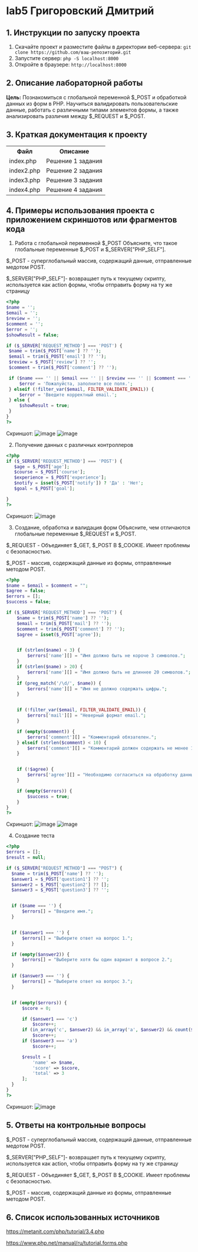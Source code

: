 # lab5 Григоровский Дмитрий
## 1. Инструкции по запуску проекта
1. Скачайте проект и разместите файлы в директории веб-сервера:
`git clone https://github.com/ваш-репозиторий.git`
2. Запустите сервер:
   `php -S localhost:8000`
4. Откройте в браузере:
   `http://localhost:8000`
   
## 2. Описание лабораторной работы   

__Цель:__ Познакомиться с глобальной переменной $_POST и обработкой данных из форм в PHP. Научиться валидировать пользовательские данные, работать с различными типами элементов формы, а также анализировать различия между $_REQUEST и $_POST.

## 3. Краткая документация к проекту 

<table>
    <tr>
        <th>Файл</th>
        <th>Описание</th>
    </tr>
    <tr>
        <td>index.php</td>
        <td>Решение 1 задания</td>
    </tr>
    <tr>
       <td>index2.php</td>
      <td>Решение 2 задания </td>
    </tr>
     <tr>
          <td>index3.php</td>
      <td>Решение 3 задания </td>
    </tr>
   <tr>
          <td>index4.php</td>
      <td>Решение 4 задания </td>
    </tr>
</table>

## 4. Примеры использования проекта с приложением скриншотов или фрагментов кода

1. Работа с глобальной переменной $_POST
   Объясните, что такое глобальные переменные $_POST и $_SERVER["PHP_SELF"].

$_POST - суперглобальный массив, содержащий данные, отправленные медотом POST.

$_SERVER["PHP_SELF"]- возвращает путь к текущему скрипту, используется как action формы, чтобы отправить форму на ту же страницу

   ```php
   <?php
$name = '';
$email = '';
$review = '';
$comment = '';
$error = '';
$showResult = false;

if ($_SERVER['REQUEST_METHOD'] === 'POST') {
    $name = trim($_POST['name'] ?? '');
    $email = trim($_POST['email'] ?? '');
    $review = $_POST['review'] ?? '';
    $comment = trim($_POST['comment'] ?? '');

    if ($name === '' || $email === '' || $review === '' || $comment === '') {
        $error = 'Пожалуйста, заполните все поля.';
    } elseif (!filter_var($email, FILTER_VALIDATE_EMAIL)) {
        $error = 'Введите корректный email.';
    } else {
        $showResult = true;
    }
}
?>
   ```
Скриншот:
![image](https://github.com/user-attachments/assets/563dc911-27cf-49e9-a0cc-fd8451db7bfd)
![image](https://github.com/user-attachments/assets/0f6d45ef-3ec5-44e7-92e7-3853e40be082)

2. Получение данных с различных контроллеров

 ```php
 <?php
if ($_SERVER['REQUEST_METHOD'] === 'POST') {
    $age = $_POST['age'];
    $course = $_POST['course'];
    $experience = $_POST['experience'];
    $notify = isset($_POST['notify']) ? 'Да' : 'Нет';
    $goal = $_POST['goal'];

}
?>
```
Скриншот:
![image](https://github.com/user-attachments/assets/2406030b-e4a9-4e22-8dd1-d735c88e63a3)

3. Создание, обработка и валидация форм
 Объясните, чем отличаются глобальные переменные $_REQUEST и $_POST.

$_REQUEST - Объединяет $_GET, $_POST B $_COOKIE. Имеет проблемы с безопасностью.

$_POST - массив, содержащий данные из формы, отправленные методом POST.

```php
<?php
$name = $email = $comment = "";
$agree = false;
$errors = [];
$success = false;

if ($_SERVER['REQUEST_METHOD'] === 'POST') {
    $name = trim($_POST['name'] ?? '');
    $email = trim($_POST['mail'] ?? '');
    $comment = trim($_POST['comment'] ?? '');
    $agree = isset($_POST['agree']);


    if (strlen($name) < 3) {
        $errors['name'][] = "Имя должно быть не короче 3 символов.";
    }
    if (strlen($name) > 20) {
        $errors['name'][] = "Имя должно быть не длиннее 20 символов.";
    }
    if (preg_match('/\d/', $name)) {
        $errors['name'][] = "Имя не должно содержать цифры.";
    }


    if (!filter_var($email, FILTER_VALIDATE_EMAIL)) {
        $errors['mail'][] = "Неверный формат email.";
    }

    if (empty($comment)) {
        $errors['comment'][] = "Комментарий обязателен.";
    } elseif (strlen($comment) < 10) {
        $errors['comment'][] = "Комментарий должен содержать не менее 10 символов.";
    }


    if (!$agree) {
        $errors['agree'][] = "Необходимо согласиться на обработку данных.";
    }

    if (empty($errors)) {
        $success = true;
    }
}
?>

 ```
Скриншот:
![image](https://github.com/user-attachments/assets/d49d799d-a292-48dd-84b7-8e0c903b6f94)
![image](https://github.com/user-attachments/assets/e394c978-c0b5-4868-8bb3-816ef74b2db8)



4. Создание теста
   
  ```php
<?php
$errors = [];
$result = null;

if ($_SERVER["REQUEST_METHOD"] === "POST") {
    $name = trim($_POST['name'] ?? '');
    $answer1 = $_POST['question1'] ?? '';
    $answer2 = $_POST['question2'] ?? [];
    $answer3 = $_POST['question3'] ?? '';


    if ($name === '') {
        $errors[] = "Введите имя.";
    }


    if ($answer1 === '') {
        $errors[] = "Выберите ответ на вопрос 1.";
    }

    if (empty($answer2)) {
        $errors[] = "Выберите хотя бы один вариант в вопросе 2.";
    }

    if ($answer3 === '') {
        $errors[] = "Выберите ответ на вопрос 3.";
    }


    if (empty($errors)) {
        $score = 0;

        if ($answer1 === 'c')
            $score++;
        if (in_array('c', $answer2) && in_array('a', $answer2) && count($answer2) === 2)
            $score++;
        if ($answer3 === 'a')
            $score++;

        $result = [
            'name' => $name,
            'score' => $score,
            'total' => 3
        ];
    }
}
?>

   ```
Скриншот:
![image](https://github.com/user-attachments/assets/ce0cb2fe-5cd1-4e21-a51f-eebacb78fd92)

## 5. Ответы на контрольные вопросы

$_POST - суперглобальный массив, содержащий данные, отправленные медотом POST.

$_SERVER["PHP_SELF"]- возвращает путь к текущему скрипту, используется как action, чтобы отправить форму на ту же страницу

$_REQUEST - Объединяет $_GET, $_POST B $_COOKIE. Имеет проблемы с безопасностью.

$_POST - массив, содержащий данные из формы, отправленные методом POST.

## 6. Список использованных источников

https://metanit.com/php/tutorial/3.4.php

https://www.php.net/manual/ru/tutorial.forms.php



